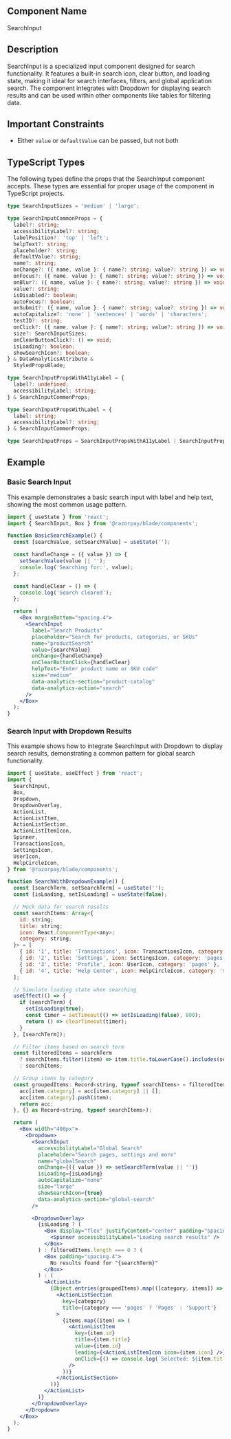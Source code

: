 ## Component Name

SearchInput

## Description

SearchInput is a specialized input component designed for search functionality. It features a built-in search icon, clear button, and loading state, making it ideal for search interfaces, filters, and global application search. The component integrates with Dropdown for displaying search results and can be used within other components like tables for filtering data.

## Important Constraints

- Either `value` or `defaultValue` can be passed, but not both

## TypeScript Types

The following types define the props that the SearchInput component accepts. These types are essential for proper usage of the component in TypeScript projects.

```typescript
type SearchInputSizes = 'medium' | 'large';

type SearchInputCommonProps = {
  label?: string;
  accessibilityLabel?: string;
  labelPosition?: 'top' | 'left';
  helpText?: string;
  placeholder?: string;
  defaultValue?: string;
  name?: string;
  onChange?: ({ name, value }: { name?: string; value?: string }) => void;
  onFocus?: ({ name, value }: { name?: string; value?: string }) => void;
  onBlur?: ({ name, value }: { name?: string; value?: string }) => void;
  value?: string;
  isDisabled?: boolean;
  autoFocus?: boolean;
  onSubmit?: ({ name, value }: { name?: string; value?: string }) => void;
  autoCapitalize?: 'none' | 'sentences' | 'words' | 'characters';
  testID?: string;
  onClick?: ({ name, value }: { name?: string; value?: string }) => void;
  size?: SearchInputSizes;
  onClearButtonClick?: () => void;
  isLoading?: boolean;
  showSearchIcon?: boolean;
} & DataAnalyticsAttribute &
  StyledPropsBlade;

type SearchInputPropsWithA11yLabel = {
  label?: undefined;
  accessibilityLabel: string;
} & SearchInputCommonProps;

type SearchInputPropsWithLabel = {
  label: string;
  accessibilityLabel?: string;
} & SearchInputCommonProps;

type SearchInputProps = SearchInputPropsWithA11yLabel | SearchInputPropsWithLabel;
```

## Example

### Basic Search Input

This example demonstrates a basic search input with label and help text, showing the most common usage pattern.

```jsx
import { useState } from 'react';
import { SearchInput, Box } from '@razorpay/blade/components';

function BasicSearchExample() {
  const [searchValue, setSearchValue] = useState('');

  const handleChange = ({ value }) => {
    setSearchValue(value || '');
    console.log('Searching for:', value);
  };

  const handleClear = () => {
    console.log('Search cleared');
  };

  return (
    <Box marginBottom="spacing.4">
      <SearchInput
        label="Search Products"
        placeholder="Search for products, categories, or SKUs"
        name="productSearch"
        value={searchValue}
        onChange={handleChange}
        onClearButtonClick={handleClear}
        helpText="Enter product name or SKU code"
        size="medium"
        data-analytics-section="product-catalog"
        data-analytics-action="search"
      />
    </Box>
  );
}
```

### Search Input with Dropdown Results

This example shows how to integrate SearchInput with Dropdown to display search results, demonstrating a common pattern for global search functionality.

```jsx
import { useState, useEffect } from 'react';
import {
  SearchInput,
  Box,
  Dropdown,
  DropdownOverlay,
  ActionList,
  ActionListItem,
  ActionListSection,
  ActionListItemIcon,
  Spinner,
  TransactionsIcon,
  SettingsIcon,
  UserIcon,
  HelpCircleIcon,
} from '@razorpay/blade/components';

function SearchWithDropdownExample() {
  const [searchTerm, setSearchTerm] = useState('');
  const [isLoading, setIsLoading] = useState(false);

  // Mock data for search results
  const searchItems: Array<{
    id: string;
    title: string;
    icon: React.ComponentType<any>;
    category: string;
  }> = [
    { id: '1', title: 'Transactions', icon: TransactionsIcon, category: 'pages' },
    { id: '2', title: 'Settings', icon: SettingsIcon, category: 'pages' },
    { id: '3', title: 'Profile', icon: UserIcon, category: 'pages' },
    { id: '4', title: 'Help Center', icon: HelpCircleIcon, category: 'support' },
  ];

  // Simulate loading state when searching
  useEffect(() => {
    if (searchTerm) {
      setIsLoading(true);
      const timer = setTimeout(() => setIsLoading(false), 800);
      return () => clearTimeout(timer);
    }
  }, [searchTerm]);

  // Filter items based on search term
  const filteredItems = searchTerm
    ? searchItems.filter((item) => item.title.toLowerCase().includes(searchTerm.toLowerCase()))
    : searchItems;

  // Group items by category
  const groupedItems: Record<string, typeof searchItems> = filteredItems.reduce((acc, item) => {
    acc[item.category] = acc[item.category] || [];
    acc[item.category].push(item);
    return acc;
  }, {} as Record<string, typeof searchItems>);

  return (
    <Box width="400px">
      <Dropdown>
        <SearchInput
          accessibilityLabel="Global Search"
          placeholder="Search pages, settings and more"
          name="globalSearch"
          onChange={({ value }) => setSearchTerm(value || '')}
          isLoading={isLoading}
          autoCapitalize="none"
          size="large"
          showSearchIcon={true}
          data-analytics-section="global-search"
        />

        <DropdownOverlay>
          {isLoading ? (
            <Box display="flex" justifyContent="center" padding="spacing.4">
              <Spinner accessibilityLabel="Loading search results" />
            </Box>
          ) : filteredItems.length === 0 ? (
            <Box padding="spacing.4">
              No results found for "{searchTerm}"
            </Box>
          ) : (
            <ActionList>
              {Object.entries(groupedItems).map(([category, items]) => (
                <ActionListSection
                  key={category}
                  title={category === 'pages' ? 'Pages' : 'Support'}
                >
                  {items.map((item) => (
                    <ActionListItem
                      key={item.id}
                      title={item.title}
                      value={item.id}
                      leading={<ActionListItemIcon icon={item.icon} />}
                      onClick={() => console.log(`Selected: ${item.title}`)}
                    />
                  ))}
                </ActionListSection>
              ))}
            </ActionList>
          )}
        </DropdownOverlay>
      </Dropdown>
    </Box>
  );
}
```
